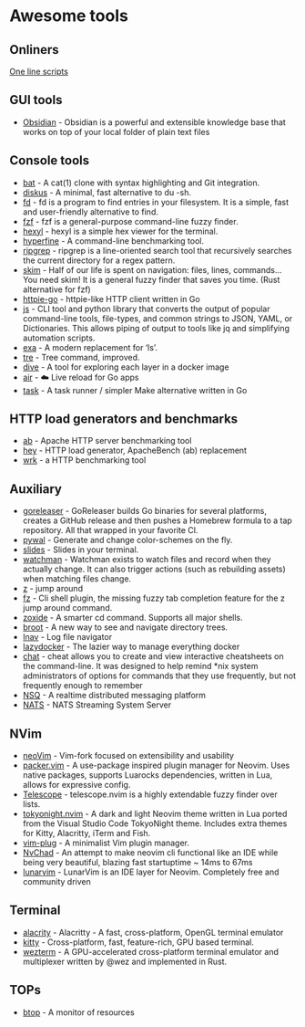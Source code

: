 # Awesome tools

## Onliners

[One line scripts](./oneline.md)

## GUI tools

* [Obsidian](https://obsidian.md/) - Obsidian is a powerful and extensible knowledge base
that works on top of your local folder of plain text files

## Console tools

* [bat](https://github.com/sharkdp/bat) - A cat(1) clone with syntax highlighting and Git integration.
* [diskus](https://github.com/sharkdp/diskus) - A minimal, fast alternative to du -sh.
* [fd](https://github.com/sharkdp/fd) - fd is a program to find entries in your filesystem. It is a simple, fast and user-friendly alternative to find.
* [fzf](https://github.com/junegunn/fzf) - fzf is a general-purpose command-line fuzzy finder.
* [hexyl](https://github.com/sharkdp/hexyl) - hexyl is a simple hex viewer for the terminal.
* [hyperfine](https://github.com/sharkdp/hyperfine) - A command-line benchmarking tool.
* [ripgrep](https://github.com/BurntSushi/ripgrep) - ripgrep is a line-oriented search tool that recursively searches the current directory for a regex pattern.
* [skim](https://github.com/lotabout/skim) - Half of our life is spent on navigation: files, lines, commands… You need skim! It is a general fuzzy finder that saves you time. (Rust alternative for fzf)
* [httpie-go](https://github.com/nojima/httpie-go) - httpie-like HTTP client written in Go
* [js](https://github.com/kellyjonbrazil/jc) - CLI tool and python library that converts the output of popular command-line tools, file-types, and common strings to JSON, YAML, or Dictionaries. This allows piping of output to tools like jq and simplifying automation scripts.
* [exa](https://github.com/ogham/exa) - A modern replacement for ‘ls’.
* [tre](https://github.com/dduan/tre) - Tree command, improved.
* [dive](https://github.com/wagoodman/dive) - A tool for exploring each layer in a docker image
* [air](https://github.com/cosmtrek/air) - ☁️ Live reload for Go apps
* [task](https://github.com/go-task/task) - A task runner / simpler Make alternative written in Go

## HTTP load generators and benchmarks

* [ab](https://httpd.apache.org/docs/2.4/programs/ab.html) - Apache HTTP server benchmarking tool
* [hey](https://github.com/rakyll/hey) - HTTP load generator, ApacheBench (ab) replacement
* [wrk](https://github.com/wg/wrk) - a HTTP benchmarking tool

## Auxiliary

* [goreleaser](https://github.com/goreleaser/goreleaser) - GoReleaser builds Go binaries for several platforms, creates a GitHub release and then pushes a Homebrew formula to a tap repository. All that wrapped in your favorite CI.
* [pywal](https://github.com/dylanaraps/pywal) - Generate and change color-schemes on the fly.
* [slides](https://github.com/maaslalani/slides) - Slides in your terminal.
* [watchman](https://github.com/facebook/watchman) - Watchman exists to watch files and record when they actually change. It can also trigger actions (such as rebuilding assets) when matching files change.
* [z](https://github.com/rupa/z) - jump around
* [fz](https://github.com/changyuheng/fz.sh) - Cli shell plugin, the missing fuzzy tab completion feature for the z jump around command.
* [zoxide](https://github.com/ajeetdsouza/zoxide) - A smarter cd command. Supports all major shells.
* [broot](https://github.com/Canop/broot) - A new way to see and navigate directory trees.
* [lnav](https://github.com/tstack/lnav) - Log file navigator
* [lazydocker](https://github.com/jesseduffield/lazydocker) - The lazier way to manage everything docker
* [chat](https://github.com/cheat/cheat) - cheat allows you to create and view interactive cheatsheets on the command-line. It was designed to help remind *nix system administrators of options for commands that they use frequently, but not frequently enough to remember
* [NSQ](https://github.com/nsqio/nsq) - A realtime distributed messaging platform
* [NATS](https://github.com/nats-io/nats-streaming-server) - NATS Streaming System Server



## NVim

* [neoVim](https://github.com/neovim/neovim) - Vim-fork focused on extensibility and usability
* [packer.vim](https://github.com/wbthomason/packer.nvim) - A use-package inspired plugin manager for Neovim. Uses native packages, supports Luarocks dependencies, written in Lua, allows for expressive config.
* [Telescope](https://github.com/nvim-telescope/telescope.nvim) - telescope.nvim is a highly extendable fuzzy finder over lists.
* [tokyonight.nvim](https://github.com/folke/tokyonight.nvim) - A dark and light Neovim theme written in Lua ported from the Visual Studio Code TokyoNight theme. Includes extra themes for Kitty, Alacritty, iTerm and Fish.
* [vim-plug](https://github.com/junegunn/vim-plug) - A minimalist Vim plugin manager.
* [NvChad](https://github.com/NvChad/NvChad) - An attempt to make neovim cli functional like an IDE while being very beautiful, blazing fast startuptime ~ 14ms to 67ms
* [lunarvim](https://github.com/lunarvim/lunarvim) - LunarVim is an IDE layer for Neovim. Completely free and community driven

## Terminal

* [alacrity](https://github.com/alacritty/alacritty) - Alacritty - A fast, cross-platform, OpenGL terminal emulator
* [kitty](https://github.com/kovidgoyal/kitty) - Cross-platform, fast, feature-rich, GPU based terminal.
* [wezterm](https://github.com/wez/wezterm) - A GPU-accelerated cross-platform terminal emulator and multiplexer written by @wez and implemented in Rust.

## TOPs

* [btop](https://github.com/aristocratos/btop) - A monitor of resources

